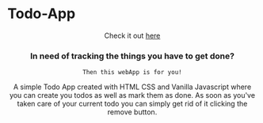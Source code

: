 # Todo-App

<div align="center">

Check it out [here](https://witordev.github.io/Todo-App/)

### In need of tracking the things you have to get done?

``Then this webApp is for you!``

A simple Todo App created with HTML CSS and Vanilla Javascript where you can create you todos as well as mark them as done. As soon as you've taken care of your current todo you can simply get rid of it clicking the remove button.

</div>

